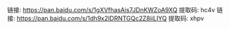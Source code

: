 链接: https://pan.baidu.com/s/1gXVfhasAis7JDnKWZoA9XQ 提取码: hc4v
链接: https://pan.baidu.com/s/1dh9x2IDRNTGQc2Z8iiLIYQ 提取码: xhpv 
